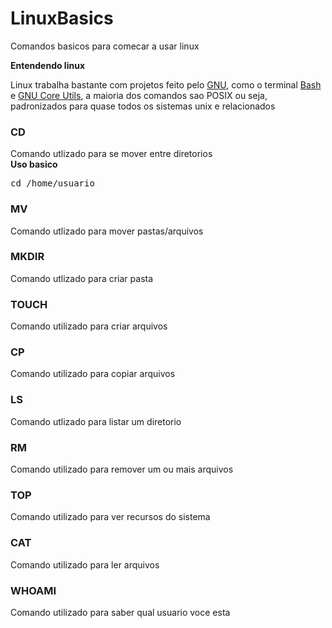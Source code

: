 # LinuxBasics
Comandos basicos para comecar a usar linux

<strong>Entendendo linux</strong>

Linux trabalha bastante com projetos feito pelo [GNU](https://www.gnu.org), como o terminal [Bash](https://pt.wikipedia.org/wiki/Bash) e [GNU Core Utils](https://pt.wikipedia.org/wiki/GNU_Core_Utilities), a maioria dos comandos sao POSIX ou seja, padronizados para quase todos os sistemas unix e relacionados




### CD

<detail>
<summary>Comando utlizado para se mover entre diretorios</summary>
  <strong>Uso basico</strong>
  <pre>cd /home/usuario</pre>
</details>

### MV
Comando utlizado para mover pastas/arquivos

### MKDIR
Comando utlizado para criar pasta

### TOUCH
Comando utilizado para criar arquivos

### CP
Comando utilizado para copiar arquivos

### LS
Comando utlizado para listar um diretorio

### RM
Comando utilizado para remover um ou mais arquivos

### TOP
Comando utilizado para ver recursos do sistema

### CAT
Comando utilizado para ler arquivos

### WHOAMI
Comando utilizado para saber qual usuario voce esta
